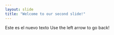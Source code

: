 ```yaml
---
layout: slide
title: "Welcome to our second slide!"
---
```

Este es el nuevo texto
Use the left arrow to go back!

